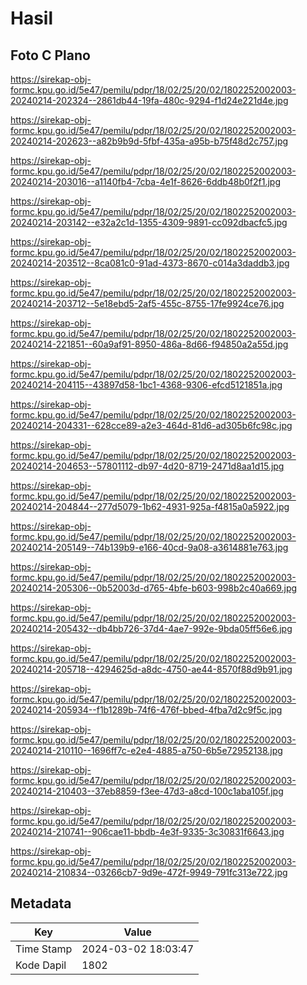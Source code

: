# Hasil

## Foto C Plano

https://sirekap-obj-formc.kpu.go.id/5e47/pemilu/pdpr/18/02/25/20/02/1802252002003-20240214-202324--2861db44-19fa-480c-9294-f1d24e221d4e.jpg

https://sirekap-obj-formc.kpu.go.id/5e47/pemilu/pdpr/18/02/25/20/02/1802252002003-20240214-202623--a82b9b9d-5fbf-435a-a95b-b75f48d2c757.jpg

https://sirekap-obj-formc.kpu.go.id/5e47/pemilu/pdpr/18/02/25/20/02/1802252002003-20240214-203016--a1140fb4-7cba-4e1f-8626-6ddb48b0f2f1.jpg

https://sirekap-obj-formc.kpu.go.id/5e47/pemilu/pdpr/18/02/25/20/02/1802252002003-20240214-203142--e32a2c1d-1355-4309-9891-cc092dbacfc5.jpg

https://sirekap-obj-formc.kpu.go.id/5e47/pemilu/pdpr/18/02/25/20/02/1802252002003-20240214-203512--8ca081c0-91ad-4373-8670-c014a3daddb3.jpg

https://sirekap-obj-formc.kpu.go.id/5e47/pemilu/pdpr/18/02/25/20/02/1802252002003-20240214-203712--5e18ebd5-2af5-455c-8755-17fe9924ce76.jpg

https://sirekap-obj-formc.kpu.go.id/5e47/pemilu/pdpr/18/02/25/20/02/1802252002003-20240214-221851--60a9af91-8950-486a-8d66-f94850a2a55d.jpg

https://sirekap-obj-formc.kpu.go.id/5e47/pemilu/pdpr/18/02/25/20/02/1802252002003-20240214-204115--43897d58-1bc1-4368-9306-efcd5121851a.jpg

https://sirekap-obj-formc.kpu.go.id/5e47/pemilu/pdpr/18/02/25/20/02/1802252002003-20240214-204331--628cce89-a2e3-464d-81d6-ad305b6fc98c.jpg

https://sirekap-obj-formc.kpu.go.id/5e47/pemilu/pdpr/18/02/25/20/02/1802252002003-20240214-204653--57801112-db97-4d20-8719-2471d8aa1d15.jpg

https://sirekap-obj-formc.kpu.go.id/5e47/pemilu/pdpr/18/02/25/20/02/1802252002003-20240214-204844--277d5079-1b62-4931-925a-f4815a0a5922.jpg

https://sirekap-obj-formc.kpu.go.id/5e47/pemilu/pdpr/18/02/25/20/02/1802252002003-20240214-205149--74b139b9-e166-40cd-9a08-a3614881e763.jpg

https://sirekap-obj-formc.kpu.go.id/5e47/pemilu/pdpr/18/02/25/20/02/1802252002003-20240214-205306--0b52003d-d765-4bfe-b603-998b2c40a669.jpg

https://sirekap-obj-formc.kpu.go.id/5e47/pemilu/pdpr/18/02/25/20/02/1802252002003-20240214-205432--db4bb726-37d4-4ae7-992e-9bda05ff56e6.jpg

https://sirekap-obj-formc.kpu.go.id/5e47/pemilu/pdpr/18/02/25/20/02/1802252002003-20240214-205718--4294625d-a8dc-4750-ae44-8570f88d9b91.jpg

https://sirekap-obj-formc.kpu.go.id/5e47/pemilu/pdpr/18/02/25/20/02/1802252002003-20240214-205934--f1b1289b-74f6-476f-bbed-4fba7d2c9f5c.jpg

https://sirekap-obj-formc.kpu.go.id/5e47/pemilu/pdpr/18/02/25/20/02/1802252002003-20240214-210110--1696ff7c-e2e4-4885-a750-6b5e72952138.jpg

https://sirekap-obj-formc.kpu.go.id/5e47/pemilu/pdpr/18/02/25/20/02/1802252002003-20240214-210403--37eb8859-f3ee-47d3-a8cd-100c1aba105f.jpg

https://sirekap-obj-formc.kpu.go.id/5e47/pemilu/pdpr/18/02/25/20/02/1802252002003-20240214-210741--906cae11-bbdb-4e3f-9335-3c30831f6643.jpg

https://sirekap-obj-formc.kpu.go.id/5e47/pemilu/pdpr/18/02/25/20/02/1802252002003-20240214-210834--03266cb7-9d9e-472f-9949-791fc313e722.jpg


## Metadata

| Key        | Value               |
| ---------- | ------------------- |
| Time Stamp | 2024-03-02 18:03:47 |
| Kode Dapil | 1802                |



